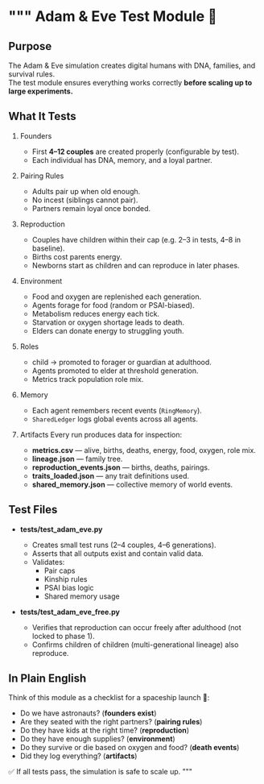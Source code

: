 """
Adam & Eve Test Module 🧪
=========================

Purpose
-------
The Adam & Eve simulation creates digital humans with DNA, families, and survival rules.  
The test module ensures everything works correctly **before scaling up to large experiments.**

What It Tests
-------------

1. Founders
   - First **4–12 couples** are created properly (configurable by test).
   - Each individual has DNA, memory, and a loyal partner.

2. Pairing Rules
   - Adults pair up when old enough.
   - No incest (siblings cannot pair).
   - Partners remain loyal once bonded.

3. Reproduction
   - Couples have children within their cap (e.g. 2–3 in tests, 4–8 in baseline).
   - Births cost parents energy.
   - Newborns start as children and can reproduce in later phases.

4. Environment
   - Food and oxygen are replenished each generation.
   - Agents forage for food (random or PSAI-biased).
   - Metabolism reduces energy each tick.
   - Starvation or oxygen shortage leads to death.
   - Elders can donate energy to struggling youth.

5. Roles
   - child → promoted to forager or guardian at adulthood.
   - Agents promoted to elder at threshold generation.
   - Metrics track population role mix.

6. Memory
   - Each agent remembers recent events (`RingMemory`).
   - `SharedLedger` logs global events across all agents.

7. Artifacts
   Every run produces data for inspection:
   - **metrics.csv** — alive, births, deaths, energy, food, oxygen, role mix.
   - **lineage.json** — family tree.
   - **reproduction_events.json** — births, deaths, pairings.
   - **traits_loaded.json** — any trait definitions used.
   - **shared_memory.json** — collective memory of world events.

Test Files
----------

- **tests/test_adam_eve.py**
  - Creates small test runs (2–4 couples, 4–6 generations).
  - Asserts that all outputs exist and contain valid data.
  - Validates:
    * Pair caps
    * Kinship rules
    * PSAI bias logic
    * Shared memory usage

- **tests/test_adam_eve_free.py**
  - Verifies that reproduction can occur freely after adulthood (not locked to phase 1).
  - Confirms children of children (multi-generational lineage) also reproduce.

In Plain English
----------------
Think of this module as a checklist for a spaceship launch 🚀:

- Do we have astronauts? (**founders exist**)
- Are they seated with the right partners? (**pairing rules**)
- Do they have kids at the right time? (**reproduction**)
- Do they have enough supplies? (**environment**)
- Do they survive or die based on oxygen and food? (**death events**)
- Did they log everything? (**artifacts**)

✅ If all tests pass, the simulation is safe to scale up.
"""
